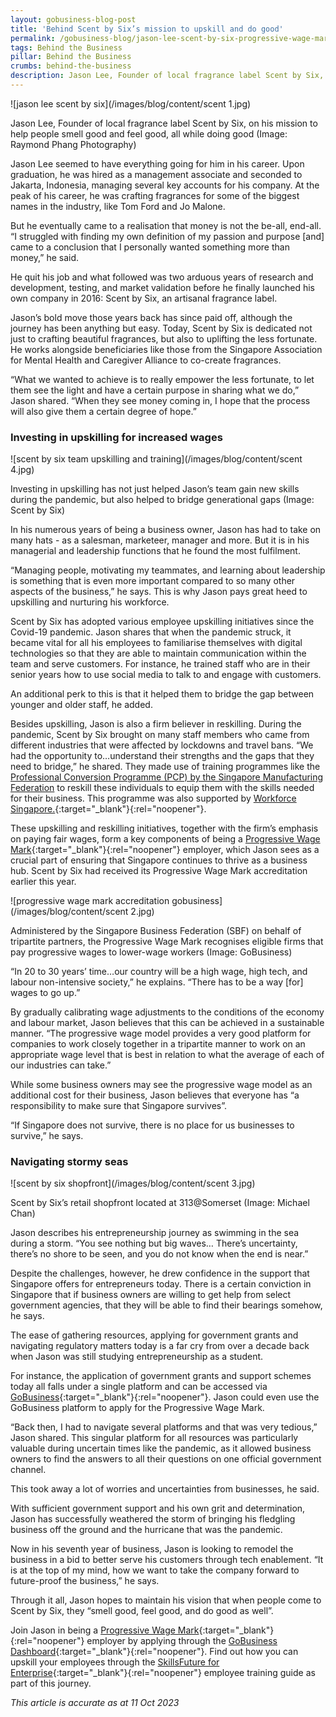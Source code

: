 ```yaml
---
layout: gobusiness-blog-post
title: 'Behind Scent by Six’s mission to upskill and do good'
permalink: /gobusiness-blog/jason-lee-scent-by-six-progressive-wage-mark-upskilling
tags: Behind the Business
pillar: Behind the Business
crumbs: behind-the-business
description: Jason Lee, Founder of local fragrance label Scent by Six, on the need for upskilling, progressive wages and finding purpose in his work.
---
```


![jason lee scent by six](/images/blog/content/scent 1.jpg)
<figcaption>Jason Lee, Founder of local fragrance label Scent by Six, on his mission to help people smell good and feel good, all while doing good (Image: Raymond Phang Photography)</figcaption>

Jason Lee seemed to have everything going for him in his career. Upon graduation, he was hired as a management associate and seconded to Jakarta, Indonesia, managing several key accounts for his company. At the peak of his career, he was crafting fragrances for some of the biggest names in the industry, like Tom Ford and Jo Malone.

But he eventually came to a realisation that money is not the be-all, end-all. “I struggled with finding my own definition of my passion and purpose [and] came to a conclusion that I personally wanted something more than money,” he said. 

He quit his job and what followed was two arduous years of research and development, testing, and market validation before he finally launched his own company in 2016: Scent by Six, an artisanal fragrance label. 

Jason’s bold move those years back has since paid off, although the journey has been anything but easy. Today, Scent by Six is dedicated not just to crafting beautiful fragrances, but also to uplifting the less fortunate. He works alongside beneficiaries like those from the Singapore Association for Mental Health and Caregiver Alliance to co-create fragrances. 

“What we wanted to achieve is to really empower the less fortunate, to let them see the light and have a certain purpose in sharing what we do,” Jason shared. “When they see money coming in, I hope that the process will also give them a certain degree of hope.”

### Investing in upskilling for increased wages

![scent by six team upskilling and training](/images/blog/content/scent 4.jpg)
<figcaption>Investing in upskilling has not just helped Jason’s team gain new skills during the pandemic, but also helped to bridge generational gaps (Image: Scent by Six)</figcaption>

In his numerous years of being a business owner, Jason has had to take on many hats - as a salesman, marketeer, manager and more. But it is in his managerial and leadership functions that he found the most fulfilment. 

“Managing people, motivating my teammates, and learning about leadership is something that is even more important compared to so many other aspects of the business,” he says. This is why Jason pays great heed to upskilling and nurturing his workforce. 

Scent by Six has adopted various employee upskilling initiatives since the Covid-19 pandemic. Jason shares that when the pandemic struck, it became vital for all his employees to familiarise themselves with digital technologies so that they are able to maintain communication within the team and serve customers. For instance, he trained staff who are in their senior years how to use social media to talk to and engage with customers. 

An additional perk to this is that it helped them to bridge the gap between younger and older staff, he added. 

Besides upskilling, Jason is also a firm believer in reskilling. During the pandemic, Scent by Six brought on many staff members who came from different industries that were affected by lockdowns and travel bans. “We had the opportunity to…understand their strengths and the gaps that they need to bridge,” he shared. They made use of training programmes like the [Professional Conversion Programme (PCP) by the Singapore Manufacturing Federation](https://www.smfederation.org.sg/capability-capacity-development/talent-development) to reskill these individuals to equip them with the skills needed for their business. This programme was also supported by [Workforce Singapore.](https://www.wsg.gov.sg){:target="_blank"}{:rel="noopener"}. 

These upskilling and reskilling initiatives, together with the firm’s emphasis on paying fair wages, form a key components of being a [Progressive Wage Mark](https://www.gobusiness.gov.sg/accreditation/pwmark){:target="_blank"}{:rel="noopener"} employer, which Jason sees as a crucial part of ensuring that Singapore continues to thrive as a business hub. Scent by Six had received its Progressive Wage Mark accreditation earlier this year. 

![progressive wage mark accreditation gobusiness](/images/blog/content/scent 2.jpg)
<figcaption>Administered by the Singapore Business Federation (SBF) on behalf of tripartite partners, the Progressive Wage Mark recognises eligible firms that pay progressive wages to lower-wage workers (Image: GoBusiness)</figcaption>

“In 20 to 30 years’ time…our country will be a high wage, high tech, and labour non-intensive society,” he explains. “There has to be a way [for] wages to go up.” 

By gradually calibrating wage adjustments to the conditions of the economy and labour market, Jason believes that this can be achieved in a sustainable manner. “The progressive wage model provides a very good platform for companies to work closely together in a tripartite manner to work on an appropriate wage level that is best in relation to what the average of each of our industries can take.” 

While some business owners may see the progressive wage model as an additional cost for their business, Jason believes that everyone has “a responsibility to make sure that Singapore survives”. 

“If Singapore does not survive, there is no place for us businesses to survive,” he says.

### Navigating stormy seas

![scent by six shopfront](/images/blog/content/scent 3.jpg)
<figcaption>Scent by Six’s retail shopfront located at 313@Somerset (Image: Michael Chan)</figcaption>

Jason describes his entrepreneurship journey as swimming in the sea during a storm. “You see nothing but big waves… There’s uncertainty, there’s no shore to be seen, and you do not know when the end is near.” 

Despite the challenges, however, he drew confidence in the support that Singapore offers for entrepreneurs today. There is a certain conviction in Singapore that if business owners are willing to get help from select government agencies, that they will be able to find their bearings somehow, he says. 

The ease of gathering resources, applying for government grants and navigating regulatory matters today is a far cry from over a decade back when Jason was still studying entrepreneurship as a student. 

For instance, the application of government grants and support schemes today all falls under a single platform and can be accessed via [GoBusiness](http://gobusiness.gov.sg){:target="_blank"}{:rel="noopener"}. Jason could even use the GoBusiness platform to apply for the Progressive Wage Mark. 

“Back then, I had to navigate several platforms and that was very tedious,” Jason shared. This singular platform for all resources was particularly valuable during uncertain times like the pandemic, as it allowed business owners to find the answers to all their questions on one official government channel. 

This took away a lot of worries and uncertainties from businesses, he said.

With sufficient government support and his own grit and determination, Jason has successfully weathered the storm of bringing his fledgling business off the ground and the hurricane that was the pandemic. 

Now in his seventh year of business, Jason is looking to remodel the business in a bid to better serve his customers through tech enablement. “It is at the top of my mind, how we want to take the company forward to future-proof the business,” he says. 

Through it all, Jason hopes to maintain his vision that when people come to Scent by Six, they “smell good, feel good, and do good as well”.

Join Jason in being a [Progressive Wage Mark](https://www.gobusiness.gov.sg/accreditation/pwmark/){:target="_blank"}{:rel="noopener"} employer by applying through the [GoBusiness Dashboard](https://dashboard.gobusiness.gov.sg/login){:target="_blank"}{:rel="noopener"}. Find out how you can upskill your employees through the [SkillsFuture for Enterprise](https://www.gobusiness.gov.sg/skillsfuture-for-enterprise){:target="_blank"}{:rel="noopener"} employee training guide as part of this journey. 

<em> This article is accurate as at 11 Oct 2023</em>